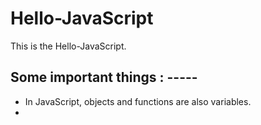 # Hello-JavaScript
This is the Hello-JavaScript.




## Some important things : -----
 * In JavaScript, objects and functions are also variables.
 * 

